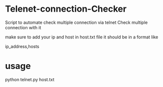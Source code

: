 # Telenet-connection-Checker
Script to automate check multiple connection via telnet
Check multiple connection with it 

make sure to add your ip and host in host.txt file
it should be in a format like 

ip_address,hosts

# usage 
python telnet.py host.txt


